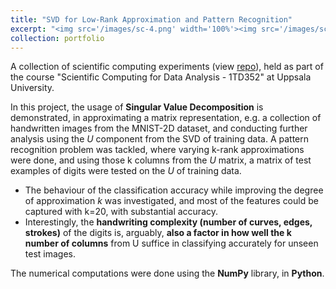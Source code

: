```yaml
---
title: "SVD for Low-Rank Approximation and Pattern Recognition"
excerpt: "<img src='/images/sc-4.png' width='100%'><img src='/images/sc-3.png' width='53.75%'><img src='/images/sc-5.png' width='46.25%'>"
collection: portfolio
---
```


A collection of scientific computing experiments (view [repo](https://github.com/adityak714/scientific-computations/tree/main)), held as part of the course "Scientific Computing for Data Analysis - 1TD352" at Uppsala University.

In this project, the usage of **Singular Value Decomposition** is demonstrated, in approximating a matrix representation, e.g. a collection of handwritten images from the MNIST-2D dataset, and conducting further analysis using the *U* component from the SVD of training data. A pattern recognition problem was tackled, where varying k-rank approximations were done, and using those k columns from the *U* matrix, a matrix of test examples of digits were tested on the *U* of training data. 
- The behaviour of the classification accuracy while improving the degree of approximation *k* was investigated, and most of the features could be captured with k=20, with substantial accuracy. 
- Interestingly, the **handwriting complexity (number of curves, edges, strokes)** of the digits is, arguably, **also a factor in how well the k number of columns** from U suffice in classifying accurately for unseen test images.

The numerical computations were done using the **NumPy** library, in **Python**.